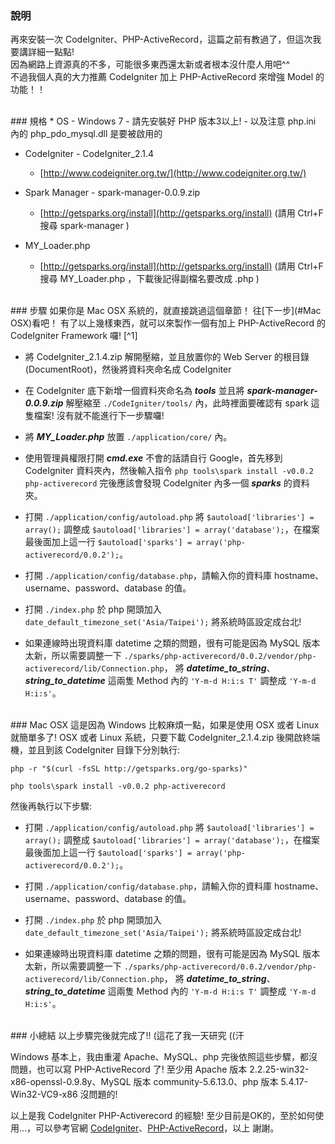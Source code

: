 ### 說明
再來安裝一次 CodeIgniter、PHP-ActiveRecord，這篇之前有教過了，但這次我要講詳細一點點!  
因為網路上資源真的不多，可能很多東西還太新或者根本沒什麼人用吧^^  
不過我個人真的大力推薦 CodeIgniter 加上 PHP-ActiveRecord 來增強 Model 的功能！！

<br/>
### 規格
* OS - Windows 7
	- 請先安裝好 PHP 版本3以上!
	- 以及注意 php.ini 內的 php_pdo_mysql.dll 是要被啟用的

* CodeIgniter - CodeIgniter_2.1.4
	- [http://www.codeigniter.org.tw/](http://www.codeigniter.org.tw/)

* Spark Manager - spark-manager-0.0.9.zip
	- [http://getsparks.org/install](http://getsparks.org/install) (請用 Ctrl+F 搜尋 spark-manager )

* MY_Loader.php
   - [http://getsparks.org/install](http://getsparks.org/install) (請用 Ctrl+F 搜尋 MY_Loader.php ，下載後記得副檔名要改成 .php )

<br/>
### 步驟
如果你是 Mac OSX 系統的，就直接跳過這個章節！ 往[下一步](#Mac OSX)看吧！  
有了以上幾樣東西，就可以來製作一個有加上 PHP-ActiveRecord 的 CodeIgniter Framework 囉! [^1]

* 將 CodeIgniter_2.1.4.zip 解開壓縮，並且放置你的 Web Server 的根目錄(DocumentRoot)，然後將資料夾命名成 CodeIgniter

* 在 CodeIgniter 底下新增一個資料夾命名為 ***tools*** 並且將 ***spark-manager-0.0.9.zip*** 解壓縮至 ```./CodeIgniter/tools/``` 內，此時裡面要確認有 spark 這隻檔案! 沒有就不能進行下一步驟囉!

* 將 ***MY_Loader.php*** 放置 ```./application/core/``` 內。

* 使用管理員權限打開 ***cmd.exe*** 不會的話請自行 Google，首先移到 CodeIgniter 資料夾內，然後輸入指令 ```php tools\spark install -v0.0.2 php-activerecord``` 完後應該會發現 CodeIgniter 內多一個 ***sparks*** 的資料夾。
   
* 打開 ```./application/config/autoload.php``` 將 ```$autoload['libraries'] = array();``` 調整成 ```$autoload['libraries'] = array('database');```，在檔案最後面加上這一行 ```$autoload['sparks'] = array('php-activerecord/0.0.2');```。 
   
* 打開 ```./application/config/database.php```，請輸入你的資料庫 hostname、username、password、database 的值。

* 打開 ```./index.php``` 於 php 開頭加入 ```date_default_timezone_set('Asia/Taipei');``` 將系統時區設定成台北!

* 如果連線時出現資料庫 datetime 之類的問題，很有可能是因為 MySQL 版本太新，所以需要調整一下 ```./sparks/php-activerecord/0.0.2/vendor/php-activerecord/lib/Connection.php```， 將 ***datetime_to_string***、 ***string_to_datetime*** 這兩隻 Method 內的 ```'Y-m-d H:i:s T'``` 調整成 ```'Y-m-d H:i:s'```。

<br/>
### <a name='Mac OSX'></a>Mac OSX
這是因為 Windows 比較麻煩一點，如果是使用 OSX 或者 Linux 就簡單多了!  
OSX 或者 Linux 系統，只要下載 CodeIgniter_2.1.4.zip 後開啟終端機，並且到該 CodeIgniter 目錄下分別執行:

    php -r "$(curl -fsSL http://getsparks.org/go-sparks)"

    php tools\spark install -v0.0.2 php-activerecord

然後再執行以下步驟:

* 打開 ```./application/config/autoload.php``` 將 ```$autoload['libraries'] = array();``` 調整成 ```$autoload['libraries'] = array('database');```，在檔案最後面加上這一行 ```$autoload['sparks'] = array('php-activerecord/0.0.2');```。 
   
* 打開 ```./application/config/database.php```，請輸入你的資料庫 hostname、username、password、database 的值。

* 打開 ```./index.php``` 於 php 開頭加入 ```date_default_timezone_set('Asia/Taipei');``` 將系統時區設定成台北!

* 如果連線時出現資料庫 datetime 之類的問題，很有可能是因為 MySQL 版本太新，所以需要調整一下 ```./sparks/php-activerecord/0.0.2/vendor/php-activerecord/lib/Connection.php```， 將 ***datetime_to_string***、 ***string_to_datetime*** 這兩隻 Method 內的 ```'Y-m-d H:i:s T'``` 調整成 ```'Y-m-d H:i:s'```。



<br/>
### 小總結
以上步驟完後就完成了!! (這花了我一天研究 ((汗

Windows 基本上，我由重灌 Apache、MySQL、php 完後依照這些步驟，都沒問題，也可以寫 PHP-ActiveRecord 了! 至少用 Apache 版本 2.2.25-win32-x86-openssl-0.9.8y、MySQL 版本 community-5.6.13.0、php 版本 5.4.17-Win32-VC9-x86 沒問題的!

以上是我 CodeIgniter PHP-Activerecord 的經驗! 至少目前是OK的，至於如何使用...，可以參考官網 [CodeIgniter](http://www.codeigniter.org.tw/)、[PHP-ActiveRecord](http://www.phpactiverecord.org/)，以上 謝謝。

[^1]: 安裝步驟主要參考: [http://getsparks.org/install、http://getsparks.org/packages/php-activerecord/versions/HEAD/show](http://getsparks.org/install、http://getsparks.org/packages/php-activerecord/versions/HEAD/show)
